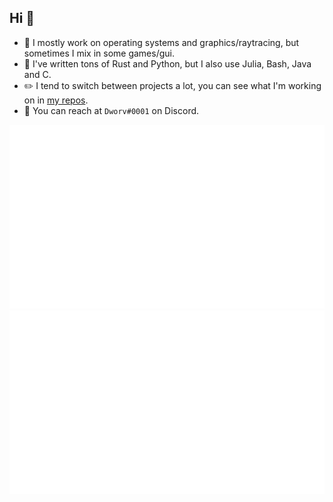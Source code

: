 ## Hi 👋

- 🧠 I mostly work on operating systems and graphics/raytracing, but sometimes I mix in some games/gui.
- 📖 I've written tons of Rust and Python, but I also use Julia, Bash, Java and C.
- ✏️ I tend to switch between projects a lot, you can see what I'm working on in [my repos](https://github.com/Dworv?tab=repositories).
- 💬 You can reach at `Dworv#0001` on Discord.

![](https://raw.githubusercontent.com/Dworv/github-stats/master/generated/overview.svg#gh-dark-mode-only)
![](https://raw.githubusercontent.com/Dworv/github-stats/master/generated/languages.svg#gh-dark-mode-only)
